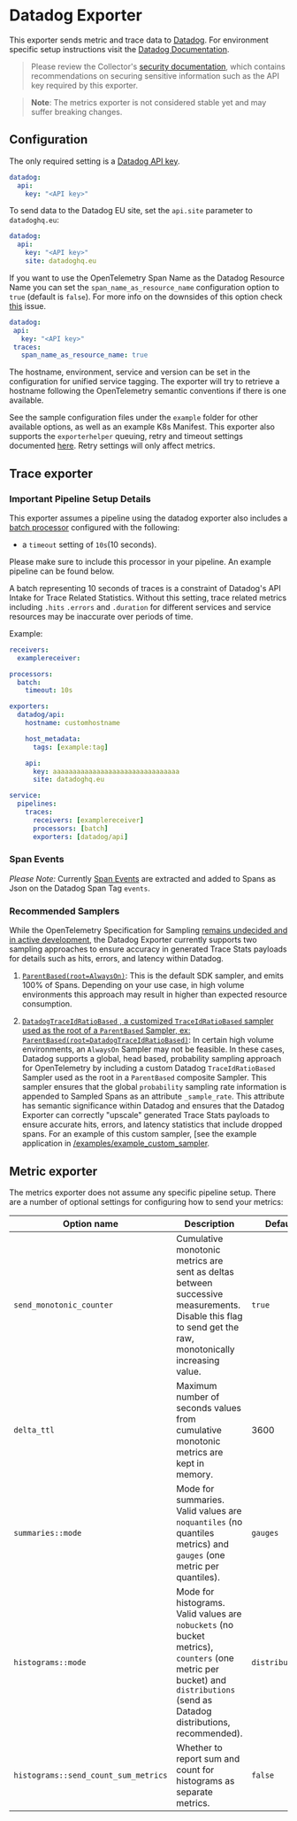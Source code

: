 # Datadog Exporter

This exporter sends metric and trace data to [Datadog](https://datadoghq.com). For environment specific setup instructions visit the [Datadog Documentation](https://docs.datadoghq.com/tracing/setup_overview/open_standards/#opentelemetry-collector-datadog-exporter).

> Please review the Collector's [security
> documentation](https://github.com/open-telemetry/opentelemetry-collector/blob/main/docs/security.md),
> which contains recommendations on securing sensitive information such as the
> API key required by this exporter.

> **Note**: The metrics exporter is not considered stable yet and may suffer breaking changes.

## Configuration

The only required setting is a [Datadog API key](https://app.datadoghq.com/account/settings#api).

```yaml
datadog:
  api:
    key: "<API key>"
```
 
 To send data to the Datadog EU site, set the `api.site` parameter to `datadoghq.eu`:

```yaml
datadog:
  api:
    key: "<API key>"
    site: datadoghq.eu
```

 If you want to use the OpenTelemetry Span Name as the Datadog Resource Name you can set the `span_name_as_resource_name` configuration option to `true` (default is `false`). For more info on the downsides of this option check [this](https://github.com/open-telemetry/opentelemetry-collector-contrib/issues/1909) issue.

 ```yaml
datadog:
  api:
    key: "<API key>"
  traces:
    span_name_as_resource_name: true
```

The hostname, environment, service and version can be set in the configuration for unified service tagging.
The exporter will try to retrieve a hostname following the OpenTelemetry semantic conventions if there is one available.

See the sample configuration files under the `example` folder for other available options, as well as an example K8s Manifest.
This exporter also supports the `exporterhelper` queuing, retry and timeout settings documented [here](https://github.com/open-telemetry/opentelemetry-collector/tree/main/exporter/exporterhelper#configuration).
Retry settings will only affect metrics.

## Trace exporter
### **Important Pipeline Setup Details** 

This exporter assumes a pipeline using the datadog exporter also includes a [batch processor](https://github.com/open-telemetry/opentelemetry-collector/tree/main/processor/batchprocessor) configured with the following: 
  - a `timeout` setting of `10s`(10 seconds). 

Please make sure to include this processor in your pipeline. An example pipeline can be found below.

A batch representing 10 seconds of traces is a constraint of Datadog's API Intake for Trace Related Statistics. Without this setting, trace related metrics including `.hits` `.errors` and `.duration` for different services and service resources may be inaccurate over periods of time.

Example:

```yaml
receivers:
  examplereceiver:

processors:
  batch:
    timeout: 10s

exporters:
  datadog/api:
    hostname: customhostname

    host_metadata:
      tags: [example:tag]

    api:
      key: aaaaaaaaaaaaaaaaaaaaaaaaaaaaaaaa
      site: datadoghq.eu

service:
  pipelines:
    traces:
      receivers: [examplereceiver]
      processors: [batch]
      exporters: [datadog/api]
```

### Span Events

*Please Note:* Currently [Span Events](https://github.com/open-telemetry/opentelemetry-specification/blob/11cc73939a32e3a2e6f11bdeab843c61cf8594e9/specification/trace/api.md#add-events) are extracted and added to Spans as Json on the Datadog Span Tag `events`.

### Recommended Samplers

While the OpenTelemetry Specification for Sampling [remains undecided and in active development](https://github.com/open-telemetry/oteps/pull/148), the Datadog Exporter currently supports two sampling approaches to ensure accuracy in generated Trace Stats payloads for details such as hits, errors, and latency within Datadog.

1. [`ParentBased(root=AlwaysOn)`](https://github.com/open-telemetry/opentelemetry-specification/blob/7fc28733eb3791ebcc98fed0d858a7961f1e95b2/specification/trace/sdk.md#alwayson):  This is the default SDK sampler, and emits 100% of Spans. Depending on your use case, in high volume environments this approach may result in higher than expected resource consumption.

2. [`DatadogTraceIdRatioBased` , a customized `TraceIdRatioBased` sampler used as the root of a `ParentBased` Sampler, ex: `ParentBased(root=DatadogTraceIdRatioBased)`](https://github.com/open-telemetry/opentelemetry-specification/blob/7fc28733eb3791ebcc98fed0d858a7961f1e95b2/specification/trace/sdk.md#traceidratiobased): In certain high volume environments, an `AlwaysOn` Sampler may not be feasible. In these cases, Datadog supports a global, head based, probability sampling approach for OpenTelemetry by including a custom Datadog `TraceIdRatioBased` Sampler used as the root in a `ParentBased` composite Sampler. This sampler ensures that the global `probability` sampling rate information is appended to Sampled Spans as an attribute `_sample_rate`. This attribute has semantic significance within Datadog and ensures that the Datadog Exporter can correctly "upscale" generated Trace Stats payloads to ensure accurate hits, errors, and latency statistics that include dropped spans. For an example of this custom sampler, [see the example application in [/examples/example_custom_sampler](/examples/example_custom_sampler/example_custom_sampler.go.example).

## Metric exporter

The metrics exporter does not assume any specific pipeline setup.
There are a number of optional settings for configuring how to send your metrics:

| Option name | Description | Default |
|-|-|-|
| `send_monotonic_counter` | Cumulative monotonic metrics are sent as deltas between successive measurements. Disable this flag to send get the raw, monotonically increasing value. | `true` |
| `delta_ttl` | Maximum number of seconds values from cumulative monotonic metrics are kept in memory. | 3600 |
| `summaries::mode` | Mode for summaries. Valid values are `noquantiles` (no quantiles metrics) and `gauges` (one metric per quantiles). | `gauges` |
| `histograms::mode` | Mode for histograms. Valid values are `nobuckets` (no bucket metrics), `counters` (one metric per bucket) and `distributions` (send as Datadog distributions, recommended). | `distributions` |
| `histograms::send_count_sum_metrics` | Whether to report sum and count for histograms as separate metrics. | `false` |

